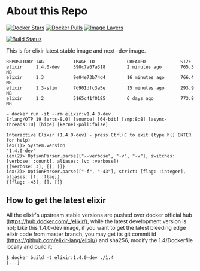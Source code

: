 # About this Repo

[![Docker Stars](https://img.shields.io/docker/stars/_/elixir.svg?style=flat-square)](https://hub.docker.com/_/elixir/)
[![Docker Pulls](https://img.shields.io/docker/pulls/_/elixir.svg?style=flat-square)](https://hub.docker.com/_/elixir/)
[![Image Layers](https://badge.imagelayers.io/elixir:latest.svg)](https://imagelayers.io/?images=elixir:latest 'Show Image Layers at imagelayers.io')

[![Build Status](https://travis-ci.org/c0b/docker-elixir.svg?branch=master)](https://travis-ci.org/c0b/docker-elixir)

This is for elixir latest stable image and next -dev image.

```console
REPOSITORY TAG           IMAGE ID            CREATED             SIZE
elixir     1.4.0-dev     590c7a67a318        2 minutes ago       765.3 MB
elixir     1.3           9e04e73b74d4        16 minutes ago      766.4 MB
elixir     1.3-slim      7d901dfc3a5e        15 minutes ago      293.9 MB
elixir     1.2           5165c41f0185        6 days ago          773.8 MB
```

```console
➸ docker run -it --rm elixir:v1.4.0-dev
Erlang/OTP 19 [erts-8.0] [source] [64-bit] [smp:8:8] [async-threads:10] [hipe] [kernel-poll:false]

Interactive Elixir (1.4.0-dev) - press Ctrl+C to exit (type h() ENTER for help)
iex(1)> System.version
"1.4.0-dev"
iex(2)> OptionParser.parse(["--verbose", "-v", "-v"], switches: [verbose: :count], aliases: [v: :verbose])
{[verbose: 3], [], []}
iex(3)> OptionParser.parse(["-f", "-43"], strict: [flag: :integer], aliases: [f: :flag])
{[flag: -43], [], []}
```

## How to get the latest elixir

All the elixir's upstream stable versions are pushed over docker official hub
(https://hub.docker.com/_/elixir/), while the latest development version is not;
Like this 1.4.0-dev image, if you want to get the latest bleeding edge elixir code
from master branch, you may get its git commit id (https://github.com/elixir-lang/elixir/)
and sha256, modify the 1.4/Dockerfile locally and build it:

```console
$ docker build -t elixir:1.4.0-dev ./1.4
[...]
```